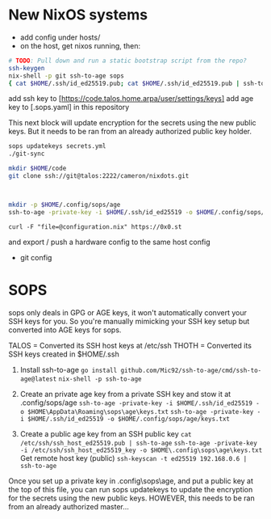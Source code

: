 
# New NixOS systems

- add config under hosts/
- on the host, get nixos running, then:
```sh
# TODO: Pull down and run a static bootstrap script from the repo?
ssh-keygen
nix-shell -p git ssh-to-age sops
{ cat $HOME/.ssh/id_ed25519.pub; cat $HOME/.ssh/id_ed25519.pub | ssh-to-age; } | curl --data-binary @- https://0x0.st
```
add ssh key to [https://code.talos.home.arpa/user/settings/keys]
add age key to [.sops.yaml] in this repository


This next block will update encryption for the secrets using the new public keys. But it needs to be ran from an already authorized public key holder.
```sh
sops updatekeys secrets.yml
./git-sync
```


```sh
mkdir $HOME/code
git clone ssh://git@talos:2222/cameron/nixdots.git



mkdir -p $HOME/.config/sops/age
ssh-to-age -private-key -i $HOME/.ssh/id_ed25519 -o $HOME/.config/sops/age/keys.txt
```

`curl -F "file=@configuration.nix" https://0x0.st`

and export / push a hardware config to the same host config
- git config



# SOPS

sops only deals in GPG or AGE keys, it won't automatically convert your 
SSH keys for you. So you're manually mimicking your SSH key setup but
converted into AGE keys for sops.

TALOS = Converted its SSH host keys at /etc/ssh
THOTH = Converted its SSH keys created in $HOME/.ssh

1. Install ssh-to-age
  `go install github.com/Mic92/ssh-to-age/cmd/ssh-to-age@latest`
  `nix-shell -p ssh-to-age`
   
2. Create an private age key from a private SSH key and stow it at .config/sops/age
  `ssh-to-age -private-key -i $HOME/.ssh/id_ed25519 -o $HOME\AppData\Roaming\sops\age\keys.txt`
  `ssh-to-age -private-key -i $HOME/.ssh/id_ed25519 -o $HOME/.config/sops/age/keys.txt`
  
2. Create a public age key from an SSH public key
  `cat /etc/ssh/ssh_host_ed25519.pub | ssh-to-age`
  `ssh-to-age -private-key -i /etc/ssh/ssh_host_ed25519_key -o $HOME\.config\sops\age\keys.txt`
Get remote host key (public)
  `ssh-keyscan -t ed25519 192.168.0.6 | ssh-to-age`

Once you set up a private key in .config\sops\age, and 
put a public key at the top of this file, you can run
sops updatekeys <file>
to update the encryption for the secrets using the new public keys.
HOWEVER, this needs to be ran from an already authorized master...
